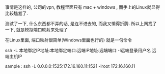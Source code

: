 事情是这样的, 公司的vpn, 教程里面只有 mac + windows , 而手上的Linux就显得比较尴尬了.

测试了一下, 什么东西都不弄的话, 是连不进去的, 而我又懒得折腾. 所以上网找了一下, 就是模拟端口映射来处理了

在Linux里面, 端口映射很简单(Windows里面也行的)
就是一句命令

ssh -L 本地绑定IP地址:本地绑定端口:远端IP地址:远端端口 -l远端登录用户名 远端主机IP

sample : ssh -L 0.0.0.0:1525:172.16.160.11:1521 -lroot 172.16.160.11

